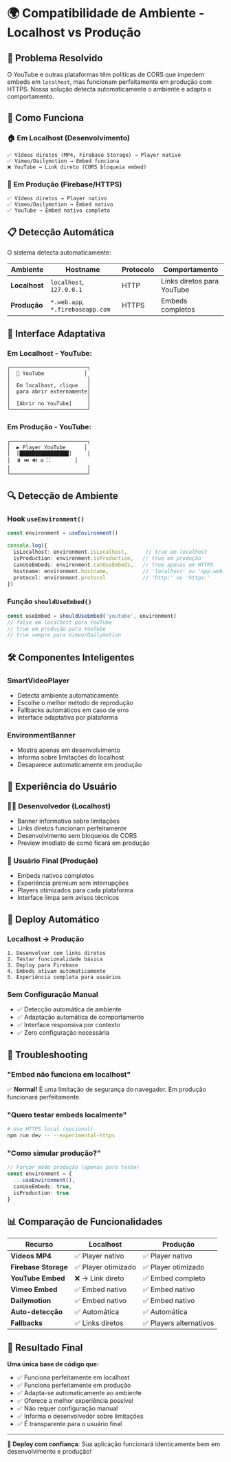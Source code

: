 # 🌍 Compatibilidade de Ambiente - Localhost vs Produção

## 🎯 Problema Resolvido

O YouTube e outras plataformas têm políticas de CORS que impedem embeds em `localhost`, mas funcionam perfeitamente em produção com HTTPS. Nossa solução detecta automaticamente o ambiente e adapta o comportamento.

## 🔧 Como Funciona

### **🏠 Em Localhost (Desenvolvimento)**
```
✅ Vídeos diretos (MP4, Firebase Storage) → Player nativo
✅ Vimeo/Dailymotion → Embed funciona
❌ YouTube → Link direto (CORS bloqueia embed)
```

### **🚀 Em Produção (Firebase/HTTPS)**
```
✅ Vídeos diretos → Player nativo
✅ Vimeo/Dailymotion → Embed nativo
✅ YouTube → Embed nativo completo
```

## 📋 Detecção Automática

O sistema detecta automaticamente:

| Ambiente | Hostname | Protocolo | Comportamento |
|----------|----------|-----------|---------------|
| **Localhost** | `localhost`, `127.0.0.1` | HTTP | Links diretos para YouTube |
| **Produção** | `*.web.app`, `*.firebaseapp.com` | HTTPS | Embeds completos |

## 🎨 Interface Adaptativa

### **Em Localhost - YouTube:**
```
┌─────────────────────────┐
│  🔗 YouTube             │
│                         │
│  Em localhost, clique   │
│  para abrir externamente│
│                         │
│  [Abrir no YouTube]     │
└─────────────────────────┘
```

### **Em Produção - YouTube:**
```
┌─────────────────────────┐
│  ▶️ Player YouTube      │
│  [████████████████]     │
│  ⏸️ ⏭️ 🔊 ⚙️ ⛶        │
│                         │
└─────────────────────────┘
```

## 🔍 Detecção de Ambiente

### **Hook `useEnvironment()`**
```typescript
const environment = useEnvironment()

console.log({
  isLocalhost: environment.isLocalhost,      // true em localhost
  isProduction: environment.isProduction,   // true em produção
  canUseEmbeds: environment.canUseEmbeds,   // true apenas em HTTPS
  hostname: environment.hostname,           // 'localhost' ou 'app.web.app'
  protocol: environment.protocol            // 'http:' ou 'https:'
})
```

### **Função `shouldUseEmbed()`**
```typescript
const useEmbed = shouldUseEmbed('youtube', environment)
// false em localhost para YouTube
// true em produção para YouTube
// true sempre para Vimeo/Dailymotion
```

## 🛠️ Componentes Inteligentes

### **SmartVideoPlayer**
- Detecta ambiente automaticamente
- Escolhe o melhor método de reprodução
- Fallbacks automáticos em caso de erro
- Interface adaptativa por plataforma

### **EnvironmentBanner**
- Mostra apenas em desenvolvimento
- Informa sobre limitações do localhost
- Desaparece automaticamente em produção

## 📱 Experiência do Usuário

### **👨‍💻 Desenvolvedor (Localhost)**
- Banner informativo sobre limitações
- Links diretos funcionam perfeitamente
- Desenvolvimento sem bloqueios de CORS
- Preview imediato de como ficará em produção

### **👥 Usuário Final (Produção)**
- Embeds nativos completos
- Experiência premium sem interrupções
- Players otimizados para cada plataforma
- Interface limpa sem avisos técnicos

## 🚀 Deploy Automático

### **Localhost → Produção**
```
1. Desenvolver com links diretos
2. Testar funcionalidade básica
3. Deploy para Firebase
4. Embeds ativam automaticamente
5. Experiência completa para usuários
```

### **Sem Configuração Manual**
- ✅ Detecção automática de ambiente
- ✅ Adaptação automática de comportamento
- ✅ Interface responsiva por contexto
- ✅ Zero configuração necessária

## 🔧 Troubleshooting

### **"Embed não funciona em localhost"**
✅ **Normal!** É uma limitação de segurança do navegador. Em produção funcionará perfeitamente.

### **"Quero testar embeds localmente"**
```bash
# Use HTTPS local (opcional)
npm run dev -- --experimental-https
```

### **"Como simular produção?"**
```typescript
// Forçar modo produção (apenas para teste)
const environment = {
  ...useEnvironment(),
  canUseEmbeds: true,
  isProduction: true
}
```

## 📊 Comparação de Funcionalidades

| Recurso | Localhost | Produção |
|---------|-----------|----------|
| **Vídeos MP4** | ✅ Player nativo | ✅ Player nativo |
| **Firebase Storage** | ✅ Player otimizado | ✅ Player otimizado |
| **YouTube Embed** | ❌ → Link direto | ✅ Embed completo |
| **Vimeo Embed** | ✅ Embed nativo | ✅ Embed nativo |
| **Dailymotion** | ✅ Embed nativo | ✅ Embed nativo |
| **Auto-detecção** | ✅ Automática | ✅ Automática |
| **Fallbacks** | ✅ Links diretos | ✅ Players alternativos |

## 🎉 Resultado Final

**Uma única base de código que:**
- ✅ Funciona perfeitamente em localhost
- ✅ Funciona perfeitamente em produção  
- ✅ Adapta-se automaticamente ao ambiente
- ✅ Oferece a melhor experiência possível
- ✅ Não requer configuração manual
- ✅ Informa o desenvolvedor sobre limitações
- ✅ É transparente para o usuário final

---

**🚀 Deploy com confiança**: Sua aplicação funcionará identicamente bem em desenvolvimento e produção!

